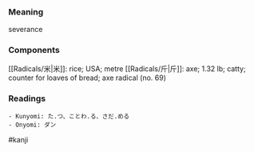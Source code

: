 ### Meaning

severance

### Components

[[Radicals/米|米]]: rice; USA; metre [[Radicals/斤|斤]]: axe; 1.32 lb; catty; counter for loaves of bread; axe radical (no. 69)

### Readings

```
- Kunyomi: た.つ、ことわ.る、さだ.める
- Onyomi: ダン
```

#kanji